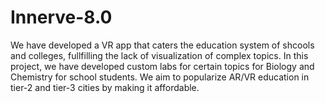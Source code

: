 # Innerve-8.0
We have developed a VR app that caters the education system of shcools and colleges, fullfilling the lack of visualization of complex topics. In this project, we have developed custom labs for certain topics for Biology and Chemistry for school students. We aim to popularize AR/VR education in tier-2 and tier-3 cities by making it affordable.
